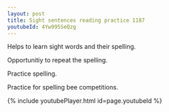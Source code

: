 ```yaml
---
layout: post
title: Sight sentences reading practice 1187
youtubeId: 4Yw995SeQzg
---
```

 
 
Helps to learn sight words and their spelling.

Opportunitiy to repeat the spelling. 

Practice spelling. 
 
Practice for spelling bee competitions. 
 
{% include youtubePlayer.html id=page.youtubeId %}
 
 
